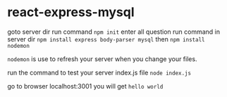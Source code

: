 # react-express-mysql

goto server dir run command `npm init` enter all question
run command in server dir `npm install express body-parser mysql`
then `npm install nodemon`

`nodemon` is use to refresh your server when you change your files.

run the command to test your server index.js file `node index.js`

go to browser localhost:3001 you will get `hello world`

